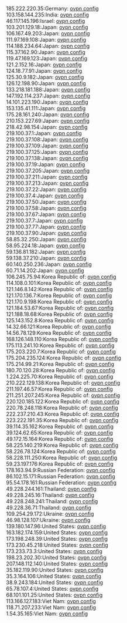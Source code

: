 185.222.220.35:Germany: [ovpn config](vpn/185_222_220_35.ovpn)  
103.158.144.235:India: [ovpn config](vpn/103_158_144_235.ovpn)  
46.117.145.196:Israel: [ovpn config](vpn/46_117_145_196.ovpn)  
103.201.129.18:Japan: [ovpn config](vpn/103_201_129_18.ovpn)  
106.167.49.203:Japan: [ovpn config](vpn/106_167_49_203.ovpn)  
111.97.169.108:Japan: [ovpn config](vpn/111_97_169_108.ovpn)  
114.188.234.64:Japan: [ovpn config](vpn/114_188_234_64.ovpn)  
115.37.162.90:Japan: [ovpn config](vpn/115_37_162_90.ovpn)  
119.47.169.123:Japan: [ovpn config](vpn/119_47_169_123.ovpn)  
121.2.152.16:Japan: [ovpn config](vpn/121_2_152_16.ovpn)  
124.18.77.91:Japan: [ovpn config](vpn/124_18_77_91.ovpn)  
125.30.9.182:Japan: [ovpn config](vpn/125_30_9_182.ovpn)  
126.12.198.90:Japan: [ovpn config](vpn/126_12_198_90.ovpn)  
133.218.181.188:Japan: [ovpn config](vpn/133_218_181_188.ovpn)  
147.192.114.237:Japan: [ovpn config](vpn/147_192_114_237.ovpn)  
14.101.223.190:Japan: [ovpn config](vpn/14_101_223_190.ovpn)  
153.135.41.111:Japan: [ovpn config](vpn/153_135_41_111.ovpn)  
175.28.161.240:Japan: [ovpn config](vpn/175_28_161_240.ovpn)  
210.153.227.69:Japan: [ovpn config](vpn/210_153_227_69.ovpn)  
218.42.98.154:Japan: [ovpn config](vpn/218_42_98_154.ovpn)  
219.100.37.1:Japan: [ovpn config](vpn/219_100_37_1.ovpn)  
219.100.37.108:Japan: [ovpn config](vpn/219_100_37_108.ovpn)  
219.100.37.109:Japan: [ovpn config](vpn/219_100_37_109.ovpn)  
219.100.37.125:Japan: [ovpn config](vpn/219_100_37_125.ovpn)  
219.100.37.138:Japan: [ovpn config](vpn/219_100_37_138.ovpn)  
219.100.37.19:Japan: [ovpn config](vpn/219_100_37_19.ovpn)  
219.100.37.205:Japan: [ovpn config](vpn/219_100_37_205.ovpn)  
219.100.37.211:Japan: [ovpn config](vpn/219_100_37_211.ovpn)  
219.100.37.213:Japan: [ovpn config](vpn/219_100_37_213.ovpn)  
219.100.37.22:Japan: [ovpn config](vpn/219_100_37_22.ovpn)  
219.100.37.4:Japan: [ovpn config](vpn/219_100_37_4.ovpn)  
219.100.37.50:Japan: [ovpn config](vpn/219_100_37_50.ovpn)  
219.100.37.58:Japan: [ovpn config](vpn/219_100_37_58.ovpn)  
219.100.37.67:Japan: [ovpn config](vpn/219_100_37_67.ovpn)  
219.100.37.7:Japan: [ovpn config](vpn/219_100_37_7.ovpn)  
219.100.37.77:Japan: [ovpn config](vpn/219_100_37_77.ovpn)  
219.100.37.90:Japan: [ovpn config](vpn/219_100_37_90.ovpn)  
58.85.32.250:Japan: [ovpn config](vpn/58_85_32_250.ovpn)  
58.95.224.18:Japan: [ovpn config](vpn/58_95_224_18.ovpn)  
59.136.81.182:Japan: [ovpn config](vpn/59_136_81_182.ovpn)  
59.138.37.210:Japan: [ovpn config](vpn/59_138_37_210.ovpn)  
60.140.250.236:Japan: [ovpn config](vpn/60_140_250_236.ovpn)  
60.71.14.202:Japan: [ovpn config](vpn/60_71_14_202.ovpn)  
106.245.75.94:Korea Republic of: [ovpn config](vpn/106_245_75_94.ovpn)  
114.108.0.101:Korea Republic of: [ovpn config](vpn/114_108_0_101.ovpn)  
121.146.8.142:Korea Republic of: [ovpn config](vpn/121_146_8_142.ovpn)  
121.170.136.7:Korea Republic of: [ovpn config](vpn/121_170_136_7.ovpn)  
121.170.9.198:Korea Republic of: [ovpn config](vpn/121_170_9_198.ovpn)  
121.184.53.67:Korea Republic of: [ovpn config](vpn/121_184_53_67.ovpn)  
121.188.18.68:Korea Republic of: [ovpn config](vpn/121_188_18_68.ovpn)  
125.143.152.8:Korea Republic of: [ovpn config](vpn/125_143_152_8.ovpn)  
14.32.66.121:Korea Republic of: [ovpn config](vpn/14_32_66_121.ovpn)  
14.56.78.129:Korea Republic of: [ovpn config](vpn/14_56_78_129.ovpn)  
168.126.148.110:Korea Republic of: [ovpn config](vpn/168_126_148_110.ovpn)  
175.113.241.10:Korea Republic of: [ovpn config](vpn/175_113_241_10.ovpn)  
175.203.220.7:Korea Republic of: [ovpn config](vpn/175_203_220_7.ovpn)  
175.204.235.124:Korea Republic of: [ovpn config](vpn/175_204_235_124.ovpn)  
175.214.99.21:Korea Republic of: [ovpn config](vpn/175_214_99_21.ovpn)  
180.70.120.28:Korea Republic of: [ovpn config](vpn/180_70_120_28.ovpn)  
1.224.225.70:Korea Republic of: [ovpn config](vpn/1_224_225_70.ovpn)  
210.222.129.138:Korea Republic of: [ovpn config](vpn/210_222_129_138.ovpn)  
211.197.46.57:Korea Republic of: [ovpn config](vpn/211_197_46_57.ovpn)  
211.251.207.245:Korea Republic of: [ovpn config](vpn/211_251_207_245.ovpn)  
220.120.185.122:Korea Republic of: [ovpn config](vpn/220_120_185_122.ovpn)  
220.78.248.118:Korea Republic of: [ovpn config](vpn/220_78_248_118.ovpn)  
222.237.210.43:Korea Republic of: [ovpn config](vpn/222_237_210_43.ovpn)  
223.222.191.35:Korea Republic of: [ovpn config](vpn/223_222_191_35.ovpn)  
39.114.35.162:Korea Republic of: [ovpn config](vpn/39_114_35_162.ovpn)  
39.124.62.65:Korea Republic of: [ovpn config](vpn/39_124_62_65.ovpn)  
49.172.15.164:Korea Republic of: [ovpn config](vpn/49_172_15_164.ovpn)  
58.225.140.219:Korea Republic of: [ovpn config](vpn/58_225_140_219.ovpn)  
58.226.78.124:Korea Republic of: [ovpn config](vpn/58_226_78_124.ovpn)  
58.228.111.250:Korea Republic of: [ovpn config](vpn/58_228_111_250.ovpn)  
59.23.197.176:Korea Republic of: [ovpn config](vpn/59_23_197_176.ovpn)  
178.163.94.9:Russian Federation: [ovpn config](vpn/178_163_94_9.ovpn)  
86.102.15.171:Russian Federation: [ovpn config](vpn/86_102_15_171.ovpn)  
95.54.178.161:Russian Federation: [ovpn config](vpn/95_54_178_161.ovpn)  
49.228.244.161:Thailand: [ovpn config](vpn/49_228_244_161.ovpn)  
49.228.245.16:Thailand: [ovpn config](vpn/49_228_245_16.ovpn)  
49.228.248.241:Thailand: [ovpn config](vpn/49_228_248_241.ovpn)  
49.228.36.71:Thailand: [ovpn config](vpn/49_228_36_71.ovpn)  
109.254.29.172:Ukraine: [ovpn config](vpn/109_254_29_172.ovpn)  
46.98.128.107:Ukraine: [ovpn config](vpn/46_98_128_107.ovpn)  
139.180.147.96:United States: [ovpn config](vpn/139_180_147_96.ovpn)  
163.182.174.159:United States: [ovpn config](vpn/163_182_174_159.ovpn)  
173.198.248.39:United States: [ovpn config](vpn/173_198_248_39.ovpn)  
173.230.45.218:United States: [ovpn config](vpn/173_230_45_218.ovpn)  
173.233.73.3:United States: [ovpn config](vpn/173_233_73_3.ovpn)  
198.23.202.30:United States: [ovpn config](vpn/198_23_202_30.ovpn)  
207.148.112.140:United States: [ovpn config](vpn/207_148_112_140.ovpn)  
35.182.119.90:United States: [ovpn config](vpn/35_182_119_90.ovpn)  
35.3.164.106:United States: [ovpn config](vpn/35_3_164_106.ovpn)  
38.9.243.184:United States: [ovpn config](vpn/38_9_243_184.ovpn)  
65.78.107.4:United States: [ovpn config](vpn/65_78_107_4.ovpn)  
68.101.101.25:United States: [ovpn config](vpn/68_101_101_25.ovpn)  
113.166.127.183:Viet Nam: [ovpn config](vpn/113_166_127_183.ovpn)  
118.71.207.233:Viet Nam: [ovpn config](vpn/118_71_207_233.ovpn)  
1.54.35.165:Viet Nam: [ovpn config](vpn/1_54_35_165.ovpn)  
